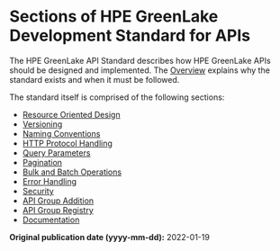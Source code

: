 # Sections of HPE GreenLake Development Standard for APIs

The HPE GreenLake API Standard describes how HPE GreenLake APIs should be designed and implemented. The [Overview](../../policies/api.md) explains why the standard exists and when it must be followed.

The standard itself is comprised of the following sections:

* [Resource Oriented Design](resource_basics.md)
* [Versioning](versioning.md)
* [Naming Conventions](naming.md)
* [HTTP Protocol Handling](http.md)
* [Query Parameters](query_parameters.md)
* [Pagination](pagination.md)
* [Bulk and Batch Operations](bulk-batch.md)
* [Error Handling](errors.md)
* [Security](security.md)
* [API Group Addition](api-groups/add-api-grp.md)
* [API Group Registry](api-groups/api-grp-registry.md)
* [Documentation](openapi.md)

**Original publication date (yyyy-mm-dd):** 2022-01-19
